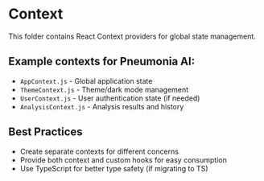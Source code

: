 # Context

This folder contains React Context providers for global state management.

## Example contexts for Pneumonia AI:
- `AppContext.js` - Global application state
- `ThemeContext.js` - Theme/dark mode management
- `UserContext.js` - User authentication state (if needed)
- `AnalysisContext.js` - Analysis results and history

## Best Practices
- Create separate contexts for different concerns
- Provide both context and custom hooks for easy consumption
- Use TypeScript for better type safety (if migrating to TS)
